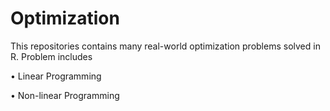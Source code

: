 # Optimization
This repositories contains many real-world optimization problems solved in R. Problem includes

• Linear Programming

• Non-linear Programming
